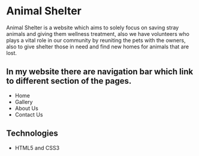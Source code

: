 # Animal Shelter
Animal Shelter is a website which aims to solely focus on saving stray animals and giving them wellness treatment, also we have volunteers who plays a vital role in our community by reuniting the pets with the owners, also to give shelter those in need and find new homes for animals that are lost.

## In my website there are navigation bar which link to different section of the pages.
- Home 
- Gallery
- About Us
- Contact Us

## Technologies
- HTML5 and CSS3